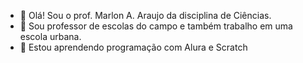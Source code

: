 - 👋 Olá! Sou o prof. Marlon A. Araujo da disciplina de Ciências.
- 👀 Sou professor de escolas do campo e também trabalho em uma escola urbana.
- 🌱 Estou aprendendo programação com Alura e Scratch


<!---
profmarlonaaraujo/profmarlonaaraujo is a ✨ special ✨ repository because its `README.md` (this file) appears on your GitHub profile.
You can click the Preview link to take a look at your changes.
--->
